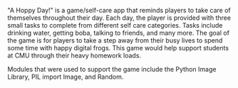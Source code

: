 "A Hoppy Day!" is a game/self-care app that reminds players to take care of themselves throughout their day. Each day, the player is provided with three small tasks to complete from different self care categories. Tasks include drinking water,  getting boba, talking to friends, and many more. The goal of the game is for players to take a step away from their busy lives to spend some time with happy digital frogs. This game would help support students at CMU through their heavy homework loads. 

Modules that were used to support the game include the Python Image Library, PIL import Image, and Random. 
